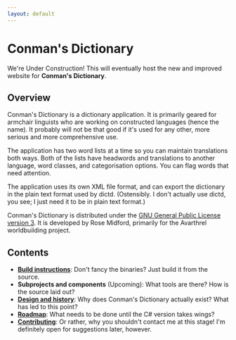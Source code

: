 ```yaml
---
layout: default
---
```


# Conman's Dictionary

We're Under Construction! This will eventually host the new and improved website
for **Conman's Dictionary**.

## Overview

Conman's Dictionary is a dictionary application. It is primarily
geared for armchair linguists who are working on constructed languages
(hence the name). It probably will not be that good if it's used for
any other, more serious and more comprehensive use.

The application has two word lists at a time so you can maintain
translations both ways. Both of the lists have headwords and
translations to another language, word classes, and categorisation
options. You can flag words that need attention.

The application uses its own XML file format, and can export the
dictionary in the plain text format used by dictd. (Ostensibly.
I don't actually use dictd, you see; I just need it to be in
plain text format.)

Conman's Dictionary is distributed under the
[GNU General Public License version 3](http://www.gnu.org/copyleft/gpl.html).
It is developed by Rose Midford, primarily for the Avarthrel
worldbuilding project.

## Contents

- **[Build instructions](build.html)**:
  Don't fancy the binaries? Just build it from the source.
- **Subprojects and components** (Upcoming):
  What tools are there?
  How is the source laid out?
- **[Design and history](design.html)**:
  Why does Conman's Dictionary actually exist?
  What has led to this point?
- **[Roadmap](roadmap.html)**:
  What needs to be done until the C# version takes wings?
- **[Contributing](contributing.html)**:
  Or rather, why you shouldn't contact me at this stage!
  I'm definitely open for suggestions later, however.
